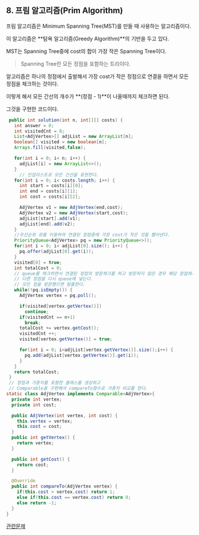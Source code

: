 ## 8.  프림 알고리즘(Prim Algorithm)

프림 알고리즘은 Minimum Spanning Tree(MST)를 만들 때 사용하는 알고리즘이다.

이 알고리즘은 **탐욕 알고리즘(Greedy Algorithm)**의 기반을 두고 있다.

MST는 Spanning Tree중에 cost의 합이 가장 작은 Spanning Tree이다. 

> Spanning Tree란 모든 정점을 포함하는 트리이다. 



알고리즘은 하나의 정점에서 출발해서 가장 cost가 작은 정점으로 연결을 하면서 모든 정점을 체크하는 것이다. 

이렇게 해서 모든 간선의 개수가 **(정점 - 1)**이 나올때까지 체크하면 된다. 

그것을 구현한 코드이다. 

```java
 public int solution(int n, int[][] costs) {
   int answer = 0;
   int visitedCnt = 0;
   List<AdjVertex>[] adjList = new ArrayList[n];
   boolean[] visited = new boolean[n];
   Arrays.fill(visited,false);

   for(int i = 0; i< n; i++) {
     adjList[i] = new ArrayList<>();
   }
	 // 인접리스트로 모든 간선을 표현한다.
   for(int i = 0; i< costs.length; i++) {
     int start = costs[i][0];
     int end = costs[i][1];
     int cost = costs[i][2];

     AdjVertex v1 = new AdjVertex(end,cost);
     AdjVertex v2 = new AdjVertex(start,cost);
     adjList[start].add(v1);
     adjList[end].add(v2);
   }
   //우선순위 큐를 이용하여 연결된 정점중에 가장 cost가 작은 것을 뽑아낸다.
   PriorityQueue<AdjVertex> pq = new PriorityQueue<>();
   for(int i = 0; i< adjList[0].size(); i++) {
     pq.offer(adjList[0].get(i));
   }
   visited[0] = true;
   int totalCost = 0;
   // queue를 체크하면서 연결된 정점의 방문체크를 하고 방문하지 않은 경우 해당 정점에서 연결된
   // 다른 정점을 다시 queue에 넣는다. 
   // 모든 점을 방문했으면 탈출한다.
   while(!pq.isEmpty()) {
     AdjVertex vertex = pq.poll();

     if(visited[vertex.getVertex()])
       continue;
     if(visitedCnt == n+1)
       break;
     totalCost += vertex.getCost();
     visitedCnt ++;
     visited[vertex.getVertex()] = true;

     for(int i = 0; i<adjList[vertex.getVertex()].size();i++) {
       pq.add(adjList[vertex.getVertex()].get(i));
     }
   }
   return totalCost;
 }
 // 정점과 가중치를 포함한 클래스를 생성하고 
 // Comparable을 구현해서 compareTo함수로 가중치 비교를 한다.
static class AdjVertex implements Comparable<AdjVertex>{
  private int vertex;
  private int cost;

  public AdjVertex(int vertex, int cost) {
    this.vertex = vertex;
    this.cost = cost;
  }
  public int getVertex() {
    return vertex;
  }

  public int getCost() {
    return cost;
  }

  @Override
  public int compareTo(AdjVertex vertex) {
    if(this.cost > vertex.cost) return 1;
    else if(this.cost == vertex.cost) return 0;
    else return -1;
  }
} 
```
[관련문제](https://programmers.co.kr/learn/courses/30/lessons/42861)

